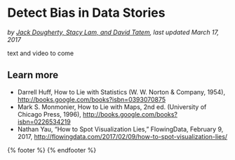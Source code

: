 # Detect Bias in Data Stories
*by [Jack Dougherty, Stacy Lam, and David Tatem](../introduction/who.md), last updated March 17, 2017*

text and video to come

## Learn more
- Darrell Huff, How to Lie with Statistics (W. W. Norton & Company, 1954), http://books.google.com/books?isbn=0393070875
- Mark S. Monmonier, How to Lie with Maps, 2nd ed. (University of Chicago Press, 1996), http://books.google.com/books?isbn=0226534219
- Nathan Yau, “How to Spot Visualization Lies,” FlowingData, February 9, 2017, http://flowingdata.com/2017/02/09/how-to-spot-visualization-lies/

{% footer %}
{% endfooter %}
